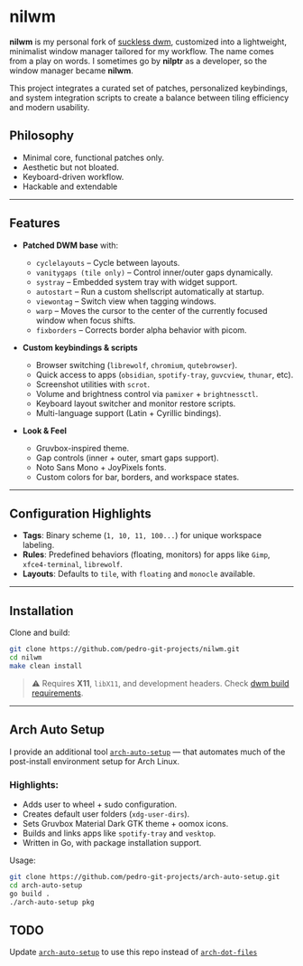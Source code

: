 # nilwm

**nilwm** is my personal fork of [suckless dwm](https://dwm.suckless.org/), customized into a lightweight, minimalist window manager tailored for my workflow. The name comes from a play on words. I sometimes go by **nilptr** as a developer, so the window manager became **nilwm**.

This project integrates a curated set of patches, personalized keybindings, and system integration scripts to create a balance between tiling efficiency and modern usability.

## Philosophy

* Minimal core, functional patches only.
* Aesthetic but not bloated.
* Keyboard-driven workflow.
* Hackable and extendable 

---

## Features

* **Patched DWM base** with:

  * `cyclelayouts` – Cycle between layouts.
  * `vanitygaps (tile only)` – Control inner/outer gaps dynamically.
  * `systray` – Embedded system tray with widget support.
  * `autostart` – Run a custom shellscript automatically at startup.
  * `viewontag` – Switch view when tagging windows.
  * `warp` – Moves the cursor to the center of the currently focused window when focus shifts.
  * `fixborders` – Corrects border alpha behavior with picom.

* **Custom keybindings & scripts**

  * Browser switching (`librewolf`, `chromium`, `qutebrowser`).
  * Quick access to apps (`obsidian`, `spotify-tray`, `guvcview`, `thunar`, etc).
  * Screenshot utilities with `scrot`.
  * Volume and brightness control via `pamixer` + `brightnessctl`.
  * Keyboard layout switcher and monitor restore scripts.
  * Multi-language support (Latin + Cyrillic bindings).

* **Look & Feel**

  * Gruvbox-inspired theme.
  * Gap controls (inner + outer, smart gaps support).
  * Noto Sans Mono + JoyPixels fonts.
  * Custom colors for bar, borders, and workspace states.

---

## Configuration Highlights

* **Tags**: Binary scheme (`1, 10, 11, 100...`) for unique workspace labeling.
* **Rules**: Predefined behaviors (floating, monitors) for apps like `Gimp`, `xfce4-terminal`, `librewolf`.
* **Layouts**: Defaults to `tile`, with `floating` and `monocle` available.

---

## Installation

Clone and build:

```bash
git clone https://github.com/pedro-git-projects/nilwm.git
cd nilwm
make clean install
```

> ⚠️ Requires **X11**, `libX11`, and development headers. Check [dwm build requirements](https://dwm.suckless.org/).

---

## Arch Auto Setup

I provide an additional tool [`arch-auto-setup`](https://github.com/pedro-git-projects/arch-auto-setup) — that automates much of the post-install environment setup for Arch Linux.

### Highlights:

* Adds user to wheel + sudo configuration.
* Creates default user folders (`xdg-user-dirs`).
* Sets Gruvbox Material Dark GTK theme + oomox icons.
* Builds and links apps like `spotify-tray` and `vesktop`.
* Written in Go, with package installation support.

Usage:

```bash
git clone https://github.com/pedro-git-projects/arch-auto-setup.git
cd arch-auto-setup
go build .
./arch-auto-setup pkg
```

## TODO

Update [`arch-auto-setup`](https://github.com/pedro-git-projects/arch-auto-setup) to use this repo instead of [`arch-dot-files`](https://github.com/pedro-git-projects/arch-dotfiles) 
